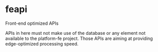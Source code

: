 # feapi

Front-end optimized APIs

APIs in here must not make use of the database or any element not available to
the platform-fe project. Those APIs are aiming at providing edge-optimized
processing speed.
